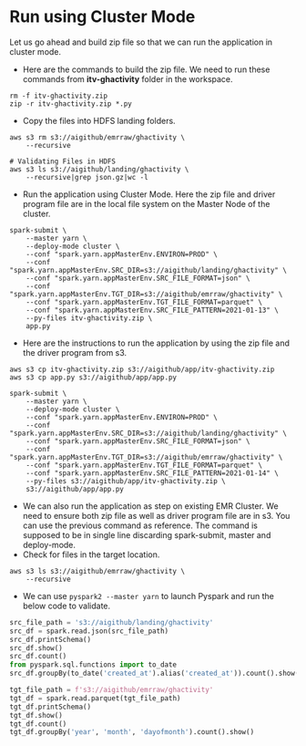 # Run using Cluster Mode

Let us go ahead and build zip file so that we can run the application in cluster mode.
* Here are the commands to build the zip file. We need to run these commands from **itv-ghactivity** folder in the workspace.
```
rm -f itv-ghactivity.zip
zip -r itv-ghactivity.zip *.py
```
* Copy the files into HDFS landing folders.

```shell script
aws s3 rm s3://aigithub/emrraw/ghactivity \
    --recursive

# Validating Files in HDFS
aws s3 ls s3://aigithub/landing/ghactivity \
    --recursive|grep json.gz|wc -l
```

* Run the application using Cluster Mode. Here the zip file and driver program file are in the local file system on the Master Node of the cluster.
```
spark-submit \
	--master yarn \
	--deploy-mode cluster \
	--conf "spark.yarn.appMasterEnv.ENVIRON=PROD" \
	--conf "spark.yarn.appMasterEnv.SRC_DIR=s3://aigithub/landing/ghactivity" \
	--conf "spark.yarn.appMasterEnv.SRC_FILE_FORMAT=json" \
	--conf "spark.yarn.appMasterEnv.TGT_DIR=s3://aigithub/emrraw/ghactivity" \
	--conf "spark.yarn.appMasterEnv.TGT_FILE_FORMAT=parquet" \
	--conf "spark.yarn.appMasterEnv.SRC_FILE_PATTERN=2021-01-13" \
	--py-files itv-ghactivity.zip \
	app.py
```
* Here are the instructions to run the application by using the zip file and the driver program from s3.
```
aws s3 cp itv-ghactivity.zip s3://aigithub/app/itv-ghactivity.zip
aws s3 cp app.py s3://aigithub/app/app.py

spark-submit \
	--master yarn \
	--deploy-mode cluster \
	--conf "spark.yarn.appMasterEnv.ENVIRON=PROD" \
	--conf "spark.yarn.appMasterEnv.SRC_DIR=s3://aigithub/landing/ghactivity" \
	--conf "spark.yarn.appMasterEnv.SRC_FILE_FORMAT=json" \
	--conf "spark.yarn.appMasterEnv.TGT_DIR=s3://aigithub/emrraw/ghactivity" \
	--conf "spark.yarn.appMasterEnv.TGT_FILE_FORMAT=parquet" \
	--conf "spark.yarn.appMasterEnv.SRC_FILE_PATTERN=2021-01-14" \
	--py-files s3://aigithub/app/itv-ghactivity.zip \
	s3://aigithub/app/app.py
```
* We can also run the application as step on existing EMR Cluster. We need to ensure both zip file as well as driver program file are in s3. You can use the previous command as reference. The command is supposed to be in single line discarding spark-submit, master and deploy-mode.
* Check for files in the target location. 

```shell script
aws s3 ls s3://aigithub/emrraw/ghactivity \
    --recursive
```

* We can use `pyspark2 --master yarn` to launch Pyspark and run the below code to validate.

```python
src_file_path = 's3://aigithub/landing/ghactivity'
src_df = spark.read.json(src_file_path)
src_df.printSchema()
src_df.show()
src_df.count()
from pyspark.sql.functions import to_date
src_df.groupBy(to_date('created_at').alias('created_at')).count().show()

tgt_file_path = f's3://aigithub/emrraw/ghactivity'
tgt_df = spark.read.parquet(tgt_file_path)
tgt_df.printSchema()
tgt_df.show()
tgt_df.count()
tgt_df.groupBy('year', 'month', 'dayofmonth').count().show()
```

